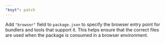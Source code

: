 ```yaml
---
"knyt": patch
---
```


Add `"browser"` field to `package.json` to specify the browser entry point for bundlers and tools that support it. This helps ensure that the correct files are used when the package is consumed in a browser environment.
